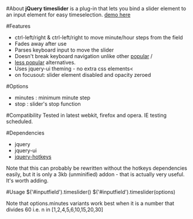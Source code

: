 #About
**jQuery timeslider** is a plug-in that lets you bind a slider element to an input element for easy timeselection. 
[demo here](http://clux.org/files/timeslider/)

#Features
 * ctrl-left/right & ctrl-left/right to move minute/hour steps from the field
 * Fades away after use
 * Parses keyboard input to move the slider
 * Doesn't break keyboard navigation unlike other [popular](https://github.com/trentrichardson/jQuery-Timepicker-Addon) / 
 * [less popular](http://plugins.jquery.com/plugin-tags/time-picker) alternatives.
 * Uses jquery-ui theming - no extra css elements<
 * on focusout: slider element disabled and opacity zeroed

#Options
 * minutes : minimum minute step
 * stop    : slider's stop function

#Compatibility
Tested in latest webkit, firefox and opera. IE testing scheduled.

#Dependencies
 * jquery
 * jquery-ui
 * [jquery-hotkeys](https://github.com/jeresig/jquery.hotkeys)

Note that this can probably be rewritten without the hotkeys dependencies easily, but it is only a 3kb (unminified) addon - that is actually very useful.
It's worth adding.

#Usage
$('#inputfield').timeslider()
$('#inputfield').timeslider(options)

Note that options.minutes variants work best when it is a number that divides 60 i.e. n in [1,2,4,5,6,10,15,20,30]
